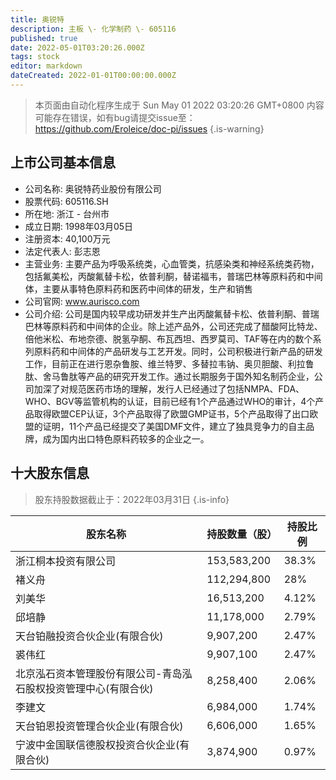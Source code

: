 ```yaml
---
title: 奥锐特
description: 主板 \- 化学制药 \- 605116
published: true
date: 2022-05-01T03:20:26.000Z
tags: stock
editor: markdown
dateCreated: 2022-01-01T00:00:00.000Z
---
```


> 本页面由自动化程序生成于 Sun May 01 2022 03:20:26 GMT+0800
> 内容可能存在错误，如有bug请提交issue至：https://github.com/Eroleice/doc-pi/issues
{.is-warning}

## 上市公司基本信息
- 公司名称: 奥锐特药业股份有限公司
- 股票代码: 605116.SH
- 所在地: 浙江 - 台州市
- 成立日期: 1998年03月05日
- 注册资本: 40,100万元
- 法定代表人: 彭志恩
- 主营业务: 主要产品为呼吸系统类，心血管类，抗感染类和神经系统类药物，包括氟美松，丙酸氟替卡松，依普利酮，替诺福韦，普瑞巴林等原料药和中间体，主要从事特色原料药和医药中间体的研发，生产和销售
- 公司官网: www.aurisco.com
- 公司介绍: 公司是国内较早成功研发并生产出丙酸氟替卡松、依普利酮、普瑞巴林等原料药和中间体的企业。除上述产品外，公司还完成了醋酸阿比特龙、倍他米松、布地奈德、脱氢孕酮、布瓦西坦、西罗莫司、TAF等在内的数个系列原料药和中间体的产品研发与工艺开发。同时，公司积极进行新产品的研发工作，目前正在进行恩杂鲁胺、维兰特罗、多替拉韦钠、奥贝胆酸、利拉鲁肽、舍马鲁肽等产品的研究开发工作。通过长期服务于国外知名制药企业，公司加深了对规范医药市场的理解，发行人已经通过了包括NMPA、FDA、WHO、BGV等监管机构的认证，目前已经有1个产品通过WHO的审计，4个产品取得欧盟CEP认证，3个产品取得了欧盟GMP证书，5个产品取得了出口欧盟的证明，11个产品已经提交了美国DMF文件，建立了独具竞争力的自主品牌，成为国内出口特色原料药较多的企业之一。


## 十大股东信息
> 股东持股数据截止于：2022年03月31日
{.is-info}

| 股东名称 | 持股数量（股） | 持股比例 |
| --- | --- | --- |
| 浙江桐本投资有限公司 | 153,583,200 | 38.3% |
| 褚义舟 | 112,294,800 | 28% |
| 刘美华 | 16,513,200 | 4.12% |
| 邱培静 | 11,178,000 | 2.79% |
| 天台铂融投资合伙企业(有限合伙) | 9,907,200 | 2.47% |
| 裘伟红 | 9,907,100 | 2.47% |
| 北京泓石资本管理股份有限公司-青岛泓石股权投资管理中心(有限合伙) | 8,258,400 | 2.06% |
| 李建文 | 6,984,000 | 1.74% |
| 天台铂恩投资管理合伙企业(有限合伙) | 6,606,000 | 1.65% |
| 宁波中金国联信德股权投资合伙企业(有限合伙) | 3,874,900 | 0.97% |




